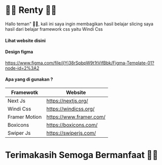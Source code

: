 # 🧑‍💻 Renty 🧑‍💻

Hallo teman" 👋🏻, kali ini saya ingin membagikan hasil belajar slicing saya hasil dari belajar framework css yaitu Windi Css

#### Lihat website disini

#### Design figma

https://www.figma.com/file/jIYj38rSpbpW9t1tVifBbk/Figma-Template-01?node-id=2%3A2

#### Apa yang di gunakan ?

| Framewotk     | Website                 |
| ------------- | ----------------------- |
| Next Js       | https://nextjs.org/     |
| Windi Css     | https://windicss.org/   |
| Framer Motion | https://www.framer.com/ |
| Boxicons      | https://boxicons.com/   |
| Swiper Js     | https://swiperjs.com/   |

# Terimakasih Semoga Bermanfaat 👋🏻
